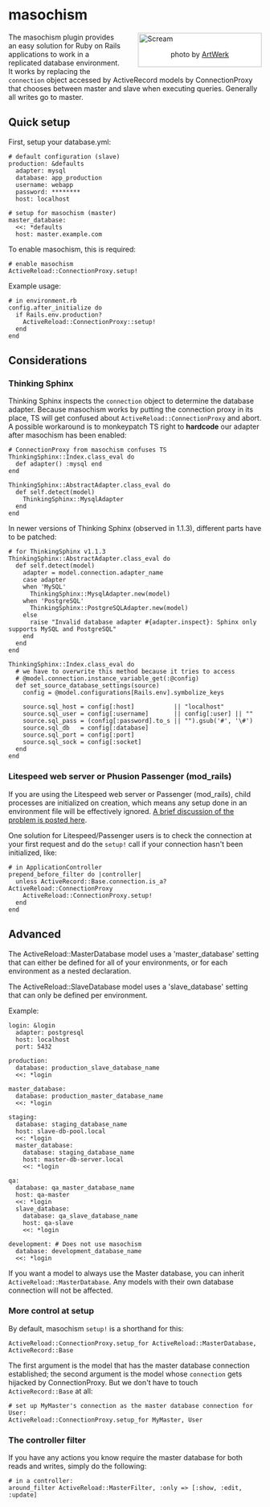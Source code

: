 masochism
=========

<div style="width:240px; padding:2px; border:1px solid silver; float:right; margin:0 0 1em 2em; background:white">
  <img src="http://farm1.static.flickr.com/111/295426387_a39c5c8954_m.jpg" alt="Scream" />
  <p style="text-align:center">photo by <a href="http://flickr.com/people/alphadesigner/" title="Flickr: ArtWerk">ArtWerk</a></p>
</div>

The masochism plugin provides an easy solution for Ruby on Rails applications to work in a
replicated database environment. It works by replacing the `connection` object accessed by
ActiveRecord models by ConnectionProxy that chooses between master and slave when
executing queries. Generally all writes go to master.


Quick setup
-----------

First, setup your database.yml:

    # default configuration (slave)
    production: &defaults
      adapter: mysql
      database: app_production
      username: webapp
      password: ********
      host: localhost

    # setup for masochism (master)
    master_database:
      <<: *defaults
      host: master.example.com

To enable masochism, this is required:

    # enable masochism
    ActiveReload::ConnectionProxy.setup!

Example usage:
    
    # in environment.rb
    config.after_initialize do
      if Rails.env.production?
        ActiveReload::ConnectionProxy::setup!
      end
    end


Considerations
--------------

### Thinking Sphinx

Thinking Sphinx inspects the `connection` object to determine the database adapter.
Because masochism works by putting the connection proxy in its place, TS will get confused
about `ActiveReload::ConnectionProxy` and abort. A possible workaround is to monkeypatch
TS right to **hardcode** our adapter after masochism has been enabled:

    # ConnectionProxy from masochism confuses TS
    ThinkingSphinx::Index.class_eval do
      def adapter() :mysql end
    end

    ThinkingSphinx::AbstractAdapter.class_eval do
      def self.detect(model)
        ThinkingSphinx::MysqlAdapter
      end
    end

In newer versions of Thinking Sphinx (observed in 1.1.3), different parts have to be patched:

    # for ThinkingSphinx v1.1.3
    ThinkingSphinx::AbstractAdapter.class_eval do
      def self.detect(model)
        adapter = model.connection.adapter_name
        case adapter
        when 'MySQL'
          ThinkingSphinx::MysqlAdapter.new(model)
        when 'PostgreSQL'
          ThinkingSphinx::PostgreSQLAdapter.new(model)
        else
          raise "Invalid database adapter #{adapter.inspect}: Sphinx only supports MySQL and PostgreSQL"
        end
      end
    end

    ThinkingSphinx::Index.class_eval do
      # we have to overwrite this method because it tries to access
      # @model.connection.instance_variable_get(:@config)
      def set_source_database_settings(source)
        config = @model.configurations[Rails.env].symbolize_keys

        source.sql_host = config[:host]           || "localhost"
        source.sql_user = config[:username]       || config[:user] || ""
        source.sql_pass = (config[:password].to_s || "").gsub('#', '\#')
        source.sql_db   = config[:database]
        source.sql_port = config[:port]
        source.sql_sock = config[:socket]
      end
    end
    

### Litespeed web server or Phusion Passenger (mod\_rails)

If you are using the Litespeed web server or Passenger (mod\_rails), child processes are initialized on creation,
which means any setup done in an environment file will be effectively ignored. [A brief
discussion of the problem is posted here](http://litespeedtech.com/support/wiki/doku.php?id=litespeed_wiki:rails:memcache).

One solution for Litespeed/Passenger users is to check the connection at your first request and do
the `setup!` call if your connection hasn't been initialized, like:

    # in ApplicationController
    prepend_before_filter do |controller|
      unless ActiveRecord::Base.connection.is_a? ActiveReload::ConnectionProxy
        ActiveReload::ConnectionProxy.setup!
      end
    end


Advanced
--------

The ActiveReload::MasterDatabase model uses a 'master\_database' setting that can either be
defined for all of your environments, or for each environment as a nested declaration.

The ActiveReload::SlaveDatabase model uses a 'slave\_database' setting that can only be
defined per environment.

Example:

    login: &login
      adapter: postgresql
      host: localhost
      port: 5432
    
    production:
      database: production_slave_database_name
      <<: *login
    
    master_database:
      database: production_master_database_name
      <<: *login
    
    staging:
      database: staging_database_name
      host: slave-db-pool.local
      <<: *login
      master_database: 
        database: staging_database_name
        host: master-db-server.local
        <<: *login
    
    qa:
      database: qa_master_database_name
      host: qa-master
      <<: *login
      slave_database:
        database: qa_slave_database_name
        host: qa-slave
        <<: *login
    
    development: # Does not use masochism
      database: development_database_name
      <<: *login
 
If you want a model to always use the Master database, you can inherit
`ActiveReload::MasterDatabase`. Any models with their own database connection will not be
affected.

### More control at setup

By default, masochism `setup!` is a shorthand for this:

    ActiveReload::ConnectionProxy.setup_for ActiveReload::MasterDatabase, ActiveRecord::Base

The first argument is the model that has the master database connection established; the
second argument is the model whose `connection` gets hijacked by ConnectionProxy. But we
don't have to touch `ActiveRecord::Base` at all:

    # set up MyMaster's connection as the master database connection for User:
    ActiveReload::ConnectionProxy.setup_for MyMaster, User

### The controller filter

If you have any actions you know require the master database for both reads and writes,
simply do the following:

    # in a controller:
    around_filter ActiveReload::MasterFilter, :only => [:show, :edit, :update]
